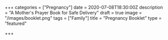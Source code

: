 +++
categories = ["Pregnancy"]
date = 2020-07-08T18:30:00Z
description = "A Mother's Prayer Book for Safe Delivery"
draft = true
image = "/images/booklet.png"
tags = ["Family"]
title = "Pregnancy Booklet"
type = "featured"

+++

